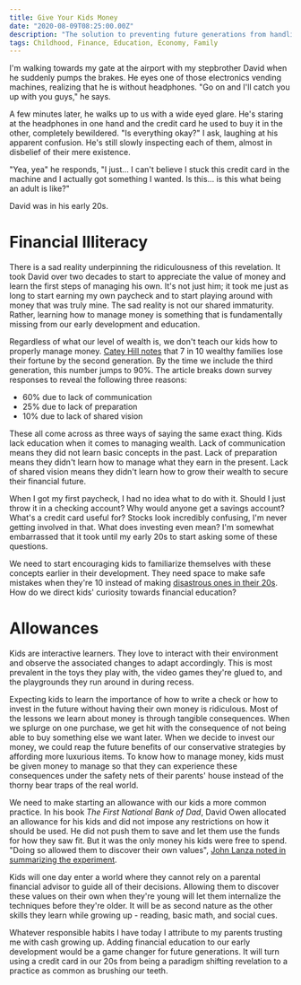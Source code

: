 ```yaml
---
title: Give Your Kids Money
date: "2020-08-09T08:25:00.00Z"
description: "The solution to preventing future generations from handling money as poorly as the current ones."
tags: Childhood, Finance, Education, Economy, Family
---
```


I'm walking towards my gate at the airport with my stepbrother David when he suddenly pumps the brakes. He eyes one of those electronics vending machines, realizing that he is without headphones. "Go on and I'll catch you up with you guys," he says.

A few minutes later, he walks up to us with a wide eyed glare. He's staring at the headphones in one hand and the credit card he used to buy it in the other, completely bewildered. "Is everything okay?" I ask, laughing at his apparent confusion. He's still slowly inspecting each of them, almost in disbelief of their mere existence.

"Yea, yea" he responds, "I just... I can't believe I stuck this credit card in the machine and I actually got something I wanted. Is this... is this what being an adult is like?"

David was in his early 20s.

# Financial Illiteracy

There is a sad reality underpinning the ridiculousness of this revelation. It took David over two decades to start to appreciate the value of money and learn the first steps of managing his own. It's not just him; it took me just as long to start earning my own paycheck and to start playing around with money that was truly mine. The sad reality is not our shared immaturity. Rather, learning how to manage money is something that is fundamentally missing from our early development and education.

Regardless of what our level of wealth is, we don't teach our kids how to properly manage money. [Catey Hill notes](https://www.marketwatch.com/story/heres-why-90-of-rich-people-squander-their-fortunes-2017-04-23) that 7 in 10 wealthy families lose their fortune by the second generation. By the time we include the third generation, this number jumps to 90%. The article breaks down survey responses to reveal the following three reasons:

- 60% due to lack of communication
- 25% due to lack of preparation
- 10% due to lack of shared vision

These all come across as three ways of saying the same exact thing. Kids lack education when it comes to managing wealth. Lack of communication means they did not learn basic concepts in the past. Lack of preparation means they didn't learn how to manage what they earn in the present. Lack of shared vision means they didn't learn how to grow their wealth to secure their financial future.

When I got my first paycheck, I had no idea what to do with it. Should I just throw it in a checking account? Why would anyone get a savings account? What's a credit card useful for? Stocks look incredibly confusing, I'm never getting involved in that. What does investing even mean? I'm somewhat embarrassed that it took until my early 20s to start asking some of these questions. 

We need to start encouraging kids to familiarize themselves with these concepts earlier in their development. They need space to make safe mistakes when they're 10 instead of making [disastrous ones in their 20s](https://davidvargas.me/blog/i-got-scammed-out-of-5k/). How do we direct kids' curiosity towards financial education?

# Allowances
Kids are interactive learners. They love to interact with their environment and observe the associated changes to adapt accordingly. This is most prevalent in the toys they play with, the video games they're glued to, and the playgrounds they run around in during recess.

Expecting kids to learn the importance of how to write a check or how to invest in the future without having their own money is ridiculous. Most of the lessons we learn about money is through tangible consequences. When we splurge on one purchase, we get hit with the consequence of not being able to buy something else we want later. When we decide to invest our money, we could reap the future benefits of our conservative strategies by affording more luxurious items. To know how to manage money, kids must be given money to manage so that they can experience these consequences under the safety nets of their parents' house instead of the thorny bear traps of the real world.

We need to make starting an allowance with our kids a more common practice. In his book _The First National Bank of Dad_, David Owen allocated an allowance for his kids and did not impose any restrictions on how it should be used. He did not push them to save and let them use the funds for how they saw fit. But it was the only money his kids were free to spend. "Doing so allowed them to discover their own values", [John Lanza noted in summarizing the experiment](https://themoneymammals.com/start-an-allowance-to-start-a-lifelong-money-conversation-with-your-children/). 

Kids will one day enter a world where they cannot rely on a parental financial advisor to guide all of their decisions. Allowing them to discover these values on their own when they're young will let them internalize the techniques before they're older. It will be as second nature as the other skills they learn while growing up - reading, basic math, and social cues.

Whatever responsible habits I have today I attribute to my parents trusting me with cash growing up. Adding financial education to our early development would be a game changer for future generations. It will turn using a credit card in our 20s from being a paradigm shifting revelation to a practice as common as brushing our teeth. 
